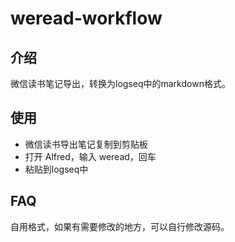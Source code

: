 # weread-workflow

## 介绍

微信读书笔记导出，转换为logseq中的markdown格式。

## 使用

- 微信读书导出笔记复制到剪贴板
- 打开 Alfred，输入 weread，回车
- 粘贴到logseq中


## FAQ
自用格式，如果有需要修改的地方，可以自行修改源码。